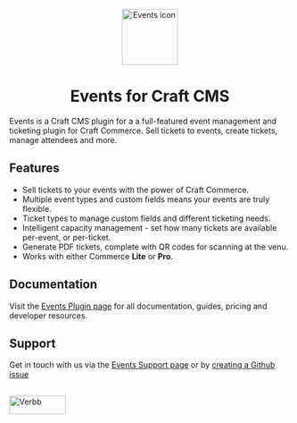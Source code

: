 <p align="center"><img src="https://verbb.imgix.net/plugins/events/events-icon.svg" width="100" height="100" alt="Events icon"></p>
<h1 align="center">Events for Craft CMS</h1>

Events is a Craft CMS plugin for a a full-featured event management and ticketing plugin for Craft Commerce. Sell tickets to events, create tickets, manage attendees and more.

## Features
- Sell tickets to your events with the power of Craft Commerce.
- Multiple event types and custom fields means your events are truly flexible.
- Ticket types to manage custom fields and different ticketing needs.
- Intelligent capacity management - set how many tickets are available per-event, or per-ticket.
- Generate PDF tickets, complete with QR codes for scanning at the venu.
- Works with either Commerce **Lite** or **Pro**.

## Documentation
Visit the [Events Plugin page](https://verbb.io/craft-plugins/events) for all documentation, guides, pricing and developer resources.

## Support
Get in touch with us via the [Events Support page](https://verbb.io/craft-plugins/events/support) or by [creating a Github issue](https://github.com/verbb/events/issues)

<h2></h2>

<a href="https://verbb.io" target="_blank">
    <img width="101" height="33" src="https://verbb.io/assets/img/verbb-pill.svg" alt="Verbb">
</a>
